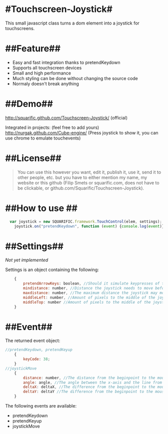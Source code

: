 #Touchscreen-Joystick#
======================

This small javascript class turns a dom element into a joystick for touchscreens.

##Feature##
===========

* Easy and fast integration thanks to pretendKeydown
* Supports all touchscreen devices
* Small and high performance
* Much styling can be done without changing the source code
* Normaly doesn't break anything

##Demo##
========

http://squarific.github.com/Touchscreen-Joystick/ (official)

Integrated in projects: (feel free to add yours)
http://nurgak.github.com/Cube-engine/ (Press joystick to show it, you can use chrome to emulate touchevents)

##License##
===========

> You can use this however you want, edit it, publish it, use it, send it to other people, etc. but you have to either mention my name, my website or this github (Filip Smets or squarific.com, does not have to be clickable, or github.com/Squarific/Touchscreen-Joystick).

##How to use ##
===============
```javascript
  var joystick = new SQUARIFIC.framework.TouchControl(elem, settings); //e.g. elem = document.getElementById("joystick"); settings is explained later
	joystick.on("pretendKeydown", function (event) {console.log(event)});
```

##Settings##
============

_*Not yet implemented*_

Settings is an object containing the following:
```javascript
	{
		pretendArrowKeys: boolean, //Should it simulate keypresses of the arrows, default true
		mindistance: number, //Distance the joystick needs to move before an action should be taken
		maxdistance: number, //The maximum distance the joystick may move
		middleLeft: number, //Amount of pixels to the middle of the joystick from the left
		middleTop: number //Amount of pixels to the middle of the joystick from the top
	}
```

##Event##
=========

The returned event object: 
```javascript
//pretendKeydown, pretendKeyup
	{
		keyCode: 38;
	}
//joystickMove
	{
		distance: number, //The distance from the beginpoint to the mouse
		angle: angle, //The angle between the x-axis and the line from the beginpoint to the mouse, up = -, down = +, left 180, right 0
		deltaX: deltaX, //The difference from the beginpoint to the mouse over the x-axis
		deltaY: deltaY //The difference from the beginpoint to the mouse over the y-axis
	}
```

The following events are available:
* pretendKeydown
* pretendKeyup
* joystickMove
